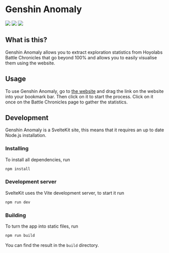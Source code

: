 # Genshin Anomaly

[![](https://img.shields.io/badge/use_online-genshin.wife4.dev-01aaff?style=for-the-badge)](https://genshin.wife4.dev)
[![](https://img.shields.io/github/issues/JoLoZ/genshin-anomaly?label=Report%20issue&style=for-the-badge)](https://github.com/JoLoZ/genshin-anomaly/issues)
[![](https://img.shields.io/github/last-commit/JoLoZ/genshin-anomaly/main?label=Last%20Update&style=for-the-badge)](https://github.com/JoLoZ/genshin-anomaly/issues)

## What is this?

Genshin Anomaly allows you to extract exploration statistics from Hoyolabs Battle Chronicles that go beyond 100% and allows you to easily visualise them using the website.

## Usage

To use Genshin Anomaly, go to [the website](https://genshin.wife4.dev) and drag the link on the website into your bookmark bar. Then click on it to start the process. Click on it once on the Battle Chronicles page to gather the statistics.

## Development

Genshin Anomaly is a SvelteKit site, this means that it requires an up to date Node.js installation.

### Installing

To install all dependencies, run

```bash
npm install
```

### Development server

SvelteKit uses the Vite development server, to start it run

```bash
npm run dev
```

### Building

To turn the app into static files, run

```bash
npm run build
```

You can find the result in the `build` directory.
